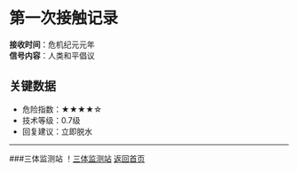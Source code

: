 # 第一次接触记录
**接收时间**：危机纪元元年  
**信号内容**：人类和平倡议

## 关键数据
- 危险指数：★★★★☆
- 技术等级：0.7级
- 回复建议：立即脱水
---
###三体监测站
！[三体监测站](images/三体检测站.jpeg)
[返回首页](../index.md)
